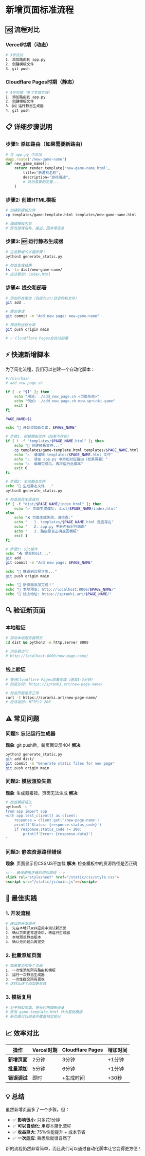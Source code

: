 # 新增页面标准流程

## 🆚 流程对比

### Vercel时期（动态）
```bash
# 3步完成
1. 添加路由到 app.py
2. 创建模板文件
3. git push
```

### Cloudflare Pages时期（静态）  
```bash
# 4步完成（多了生成步骤）
1. 添加路由到 app.py
2. 创建模板文件  
3. 🆕 运行静态生成器
4. git push
```

## 📋 详细步骤说明

### 步骤1: 添加路由（如果需要新路由）

```python
# 在 app.py 中添加
@app.route('/new-game-name')
def new_game_name():
    return render_template('new-game-name.html',
        title="新游戏名称",
        description="游戏描述",
        # 其他需要的变量...
    )
```

### 步骤2: 创建HTML模板

```bash
# 创建新模板文件
cp templates/game-template.html templates/new-game-name.html

# 编辑模板内容
# 修改游戏名称、描述、图片等信息
```

### 步骤3: 🆕 运行静态生成器

```bash
# 这是新增的关键步骤！
python3 generate_static.py

# 检查生成结果
ls -la dist/new-game-name/
# 应该看到: index.html
```

### 步骤4: 提交和部署

```bash
# 添加所有更改（包括dist/目录的新文件）
git add .

# 提交更改
git commit -m "Add new page: new-game-name"

# 推送到远程仓库
git push origin main

# ✅ Cloudflare Pages会自动部署
```

## ⚡ 快速新增脚本

为了简化流程，我们可以创建一个自动化脚本：

```bash
#!/bin/bash
# add_new_page.sh

if [ -z "$1" ]; then
    echo "用法: ./add_new_page.sh <页面名称>"
    echo "例如: ./add_new_page.sh new-sprunki-game"
    exit 1
fi

PAGE_NAME=$1

echo "🚀 开始添加新页面: $PAGE_NAME"

# 步骤1: 创建模板文件（如果不存在）
if [ ! -f "templates/$PAGE_NAME.html" ]; then
    echo "📝 创建模板文件..."
    cp templates/game-template.html templates/$PAGE_NAME.html
    echo "⚠️  请编辑 templates/$PAGE_NAME.html 文件"
    echo "⚠️  请在 app.py 中添加对应路由（如果需要）"
    echo "⚠️  编辑完成后，再次运行此脚本"
    exit 0
fi

# 步骤2: 生成静态文件
echo "🔄 生成静态文件..."
python3 generate_static.py

# 检查是否生成成功
if [ -f "dist/$PAGE_NAME/index.html" ]; then
    echo "✅ 页面生成成功: dist/$PAGE_NAME/index.html"
else
    echo "❌ 页面生成失败，请检查:"
    echo "   1. templates/$PAGE_NAME.html 是否存在"
    echo "   2. app.py 中是否有对应路由"
    echo "   3. 路由是否正确返回模板"
    exit 1
fi

# 步骤3: Git操作
echo "📤 提交到Git..."
git add .
git commit -m "Add new page: $PAGE_NAME"

echo "🚀 推送到远程仓库..."
git push origin main

echo "🎉 新页面添加完成！"
echo "📍 本地预览: http://localhost:8000/$PAGE_NAME/"
echo "📍 线上地址: https://spranki.art/$PAGE_NAME/"
```

## 🔍 验证新页面

### 本地验证
```bash
# 启动本地服务器预览
cd dist && python3 -m http.server 8000

# 浏览器访问
# http://localhost:8000/new-page-name/
```

### 线上验证
```bash
# 等待Cloudflare Pages部署完成（通常1-3分钟）
# 然后访问: https://spranki.art/new-page-name/

# 检查页面是否正常
curl -I https://spranki.art/new-page-name/
# 应该返回: HTTP/2 200
```

## ⚠️ 常见问题

### 问题1: 忘记运行生成器
**现象**: git push后，新页面显示404
**解决**: 
```bash
python3 generate_static.py
git add dist/
git commit -m "Generate static files for new page"
git push origin main
```

### 问题2: 模板渲染失败
**现象**: 生成器报错，页面无法生成
**解决**:
```bash
# 检查模板语法
python3 -c "
from app import app
with app.test_client() as client:
    response = client.get('/new-page-name')
    print(f'Status: {response.status_code}')
    if response.status_code != 200:
        print(f'Error: {response.data}')
"
```

### 问题3: 静态资源路径错误
**现象**: 页面显示但CSS/JS不加载
**解决**: 检查模板中的资源路径是否正确
```html
<!-- 确保使用正确的相对路径 -->
<link rel="stylesheet" href="/static/css/style.css">
<script src="/static/js/main.js"></script>
```

## 🎯 最佳实践

### 1. 开发流程
```bash
# 建议的开发顺序
1. 先在本地Flask应用中测试新页面
2. 确认页面正常渲染后，再运行生成器  
3. 本地预览静态版本
4. 确认无问题后再提交
```

### 2. 批量添加页面
```bash
# 如果要添加多个页面
1. 一次性添加所有路由和模板
2. 运行一次静态生成器
3. 一次性提交所有更改
# 这样比逐个添加更高效
```

### 3. 模板复用
```bash
# 对于相似页面，充分利用模板继承
# 修改 game-template.html 作为基础模板
# 新页面可以继承并覆盖特定部分
```

## 📈 效率对比

| 操作 | Vercel时期 | Cloudflare Pages | 增加时间 |
|------|------------|------------------|----------|
| **新增页面** | 2分钟 | 3分钟 | +1分钟 |
| **批量添加** | 5分钟 | 6分钟 | +1分钟 |
| **错误调试** | 即时 | +生成时间 | +30秒 |

## 💡 总结

虽然新增页面多了一个步骤，但：
- ✅ **影响很小**: 只多花1分钟
- ✅ **可以自动化**: 用脚本简化流程  
- ✅ **收益巨大**: 75%性能提升 + 成本节省
- ✅ **一次适应**: 熟悉后就很自然了

新的流程仍然非常简单，而且我们可以通过自动化脚本让它变得更方便！ 